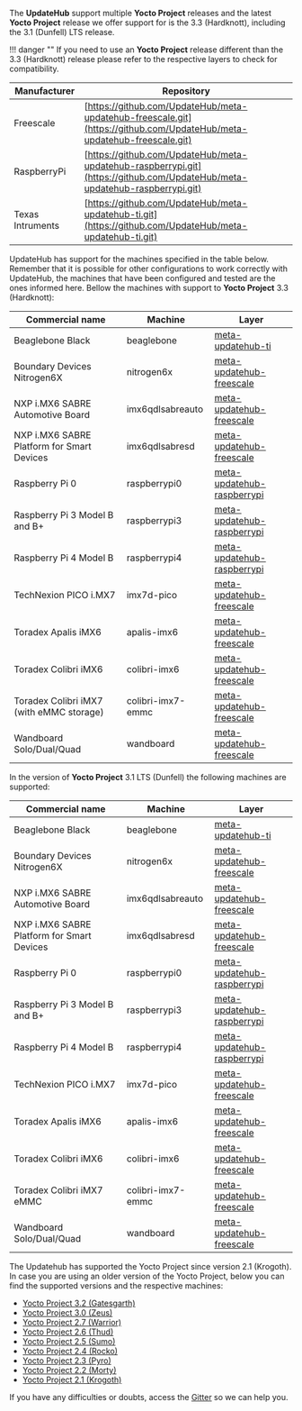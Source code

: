 The **UpdateHub** support multiple **Yocto Project** releases and the latest **Yocto Project** release we offer support for is the 3.3 (Hardknott), including the 3.1 (Dunfell) LTS release.

!!! danger ""
    If you need to use an **Yocto Project** release different than the 3.3 (Hardknott) release please refer to the respective layers to check for compatibility.

Manufacturer    |Repository                                                                                                                 |
----------------|---------------------------------------------------------------------------------------------------------------------------|
Freescale       |[https://github.com/UpdateHub/meta-updatehub-freescale.git](https://github.com/UpdateHub/meta-updatehub-freescale.git)     |
RaspberryPi     |[https://github.com/UpdateHub/meta-updatehub-raspberrypi.git](https://github.com/UpdateHub/meta-updatehub-raspberrypi.git) |
Texas Intruments|[https://github.com/UpdateHub/meta-updatehub-ti.git](https://github.com/UpdateHub/meta-updatehub-ti.git)                   |

UpdateHub has support for the machines specified in the table below. Remember that it is possible for other configurations to work correctly with UpdateHub, the machines that have been configured and tested are the ones informed here. Bellow the machines with support to **Yocto Project** 3.3 (Hardknott):

Commercial name                            |Machine           |Layer                                                                                                 |
-------------------------------------------|------------------|------------------------------------------------------------------------------------------------------|
Beaglebone Black                           |beaglebone        |[meta-updatehub-ti](https://github.com/UpdateHub/meta-updatehub-ti/tree/hardknott)                   |
Boundary Devices Nitrogen6X                |nitrogen6x        |[meta-updatehub-freescale](https://github.com/UpdateHub/meta-updatehub-freescale/tree/hardknott)     |
NXP i.MX6 SABRE Automotive Board           |imx6qdlsabreauto  |[meta-updatehub-freescale](https://github.com/UpdateHub/meta-updatehub-freescale/tree/hardknott)     |
NXP i.MX6 SABRE Platform for Smart Devices |imx6qdlsabresd    |[meta-updatehub-freescale](https://github.com/UpdateHub/meta-updatehub-freescale/tree/hardknott)     |
Raspberry Pi 0                             |raspberrypi0      |[meta-updatehub-raspberrypi](https://github.com/UpdateHub/meta-updatehub-raspberrypi/tree/hardknott) |
Raspberry Pi 3 Model B and B+              |raspberrypi3      |[meta-updatehub-raspberrypi](https://github.com/UpdateHub/meta-updatehub-raspberrypi/tree/hardknott) |
Raspberry Pi 4 Model B                     |raspberrypi4      |[meta-updatehub-raspberrypi](https://github.com/UpdateHub/meta-updatehub-raspberrypi/tree/hardknott) |
TechNexion PICO i.MX7                      |imx7d-pico        |[meta-updatehub-freescale](https://github.com/UpdateHub/meta-updatehub-freescale/tree/hardknott)     |
Toradex Apalis iMX6                        |apalis-imx6       |[meta-updatehub-freescale](https://github.com/UpdateHub/meta-updatehub-freescale/tree/hardknott)     |
Toradex Colibri iMX6                       |colibri-imx6      |[meta-updatehub-freescale](https://github.com/UpdateHub/meta-updatehub-freescale/tree/hardknott)     |
Toradex Colibri iMX7 (with eMMC storage)   |colibri-imx7-emmc |[meta-updatehub-freescale](https://github.com/UpdateHub/meta-updatehub-freescale/tree/hardknott)     |
Wandboard Solo/Dual/Quad                   |wandboard         |[meta-updatehub-freescale](https://github.com/UpdateHub/meta-updatehub-freescale/tree/hardknott)     |

In the version of **Yocto Project** 3.1 LTS (Dunfell) the following machines are supported:

Commercial name                            |Machine          |Layer                                                                                              |
-------------------------------------------|-----------------|---------------------------------------------------------------------------------------------------|
Beaglebone Black                           |beaglebone       |[meta-updatehub-ti](https://github.com/UpdateHub/meta-updatehub-ti/tree/dunfell)                   |
Boundary Devices Nitrogen6X                |nitrogen6x       |[meta-updatehub-freescale](https://github.com/UpdateHub/meta-updatehub-freescale/tree/dunfell)     |
NXP i.MX6 SABRE Automotive Board           |imx6qdlsabreauto |[meta-updatehub-freescale](https://github.com/UpdateHub/meta-updatehub-freescale/tree/dunfell)     |
NXP i.MX6 SABRE Platform for Smart Devices |imx6qdlsabresd   |[meta-updatehub-freescale](https://github.com/UpdateHub/meta-updatehub-freescale/tree/dunfell)     |
Raspberry Pi 0                             |raspberrypi0      |[meta-updatehub-raspberrypi](https://github.com/UpdateHub/meta-updatehub-raspberrypi/tree/dunfell)|
Raspberry Pi 3 Model B and B+              |raspberrypi3     |[meta-updatehub-raspberrypi](https://github.com/UpdateHub/meta-updatehub-raspberrypi/tree/dunfell) |
Raspberry Pi 4 Model B                     |raspberrypi4     |[meta-updatehub-raspberrypi](https://github.com/UpdateHub/meta-updatehub-raspberrypi/tree/dunfell) |
TechNexion PICO i.MX7                      |imx7d-pico       |[meta-updatehub-freescale](https://github.com/UpdateHub/meta-updatehub-freescale/tree/dunfell)     |
Toradex Apalis iMX6                        |apalis-imx6      |[meta-updatehub-freescale](https://github.com/UpdateHub/meta-updatehub-freescale/tree/dunfell)     |
Toradex Colibri iMX6                       |colibri-imx6     |[meta-updatehub-freescale](https://github.com/UpdateHub/meta-updatehub-freescale/tree/dunfell)     |
Toradex Colibri iMX7 eMMC                  |colibri-imx7-emmc|[meta-updatehub-freescale](https://github.com/UpdateHub/meta-updatehub-freescale/tree/dunfell)     |
Wandboard Solo/Dual/Quad                   |wandboard        |[meta-updatehub-freescale](https://github.com/UpdateHub/meta-updatehub-freescale/tree/dunfell)     |


The Updatehub has supported the Yocto Project since version 2.1 (Krogoth). In case you are using an older version of the Yocto Project, below you can find the supported versions and the respective machines:

* [Yocto Project 3.2 (Gatesgarth)](gatesgarth.md)
* [Yocto Project 3.0 (Zeus)](zeus.md)
* [Yocto Project 2.7 (Warrior)](warrior.md)
* [Yocto Project 2.6 (Thud)](thud.md)
* [Yocto Project 2.5 (Sumo)](sumo.md)
* [Yocto Project 2.4 (Rocko)](rocko.md)
* [Yocto Project 2.3 (Pyro)](pyro.md)
* [Yocto Project 2.2 (Morty)](morty.md)
* [Yocto Project 2.1 (Krogoth)](krogoth.md)

If you have any difficulties or doubts, access the [Gitter](https://gitter.im/UpdateHub/community?source=orgpage) so we can help you.
